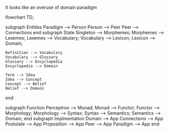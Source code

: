 It looks like an overuse of domain paradigm

flowchart TD;

subgraph Entities
    Paradigm --> Person
    Person --> Peer
    Peer --> Connections
end
subgraph State
    Singleton --> Morphemes;
    Morphemes --> Lexemes;
    Lexemes --> Vocabulary;
    Vocabulary --> Lexicon;
    Lexicon --> Domain;

    Definition --> Vocabulary
    Vocabulary --> Glossary
    Glossary --> Encyclopedia
    Encyclopedia --> Domain

    Term --> Idea
    Idea --> Concept
    Concept --> Belief
    Belief --> Domain
end

subgraph Function
    Perceptron --> Monad;
    Monad --> Functor;
    Functor --> Morphology;
    Morphology --> Syntax;
    Syntax --> Semantics;
    Semantics --> Domain;
end
subgraph Implmentation
    Domain --> App
    Connections --> App
    Postulate --> App
    Proposition --> App
    Peer --> App
    Paradigm --> App 
end